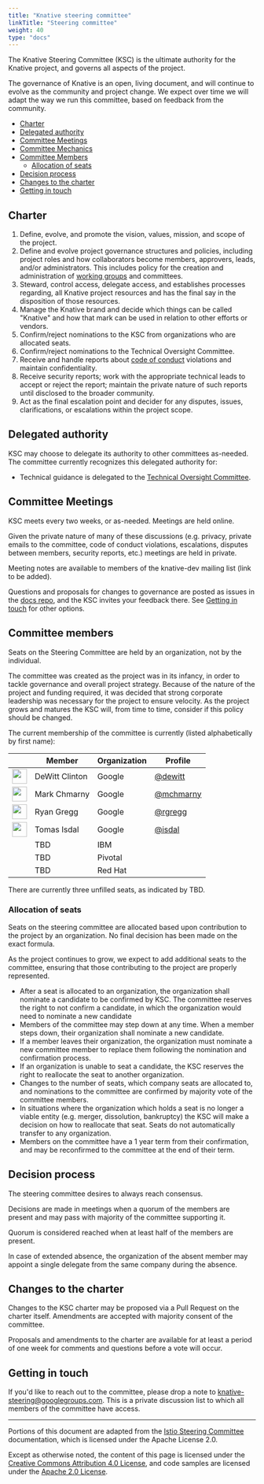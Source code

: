 ```yaml
---
title: "Knative steering committee"
linkTitle: "Steering committee"
weight: 40
type: "docs"
---
```


The Knative Steering Committee (KSC) is the ultimate authority for the Knative
project, and governs all aspects of the project.

The governance of Knative is an open, living document, and will continue to
evolve as the community and project change. We expect over time we will adapt
the way we run this committee, based on feedback from the community.

- [Charter](#charter)
- [Delegated authority](#delegated-authority)
- [Committee Meetings](#committee-meetings)
- [Committee Mechanics](#committee-mechanics)
- [Committee Members](#committee-members)
  - [Allocation of seats](#allocation-of-seats)
- [Decision process](#decision-process)
- [Changes to the charter](#changes-to-the-charter)
- [Getting in touch](#getting-in-touch)

## Charter

1. Define, evolve, and promote the vision, values, mission, and scope of the
   project.
1. Define and evolve project governance structures and policies, including
   project roles and how collaborators become members, approvers, leads, and/or
   administrators. This includes policy for the creation and administration of
   [working groups](./WORKING-GROUPS.md) and committees.
1. Steward, control access, delegate access, and establishes processes
   regarding, all Knative project resources and has the final say in the
   disposition of those resources.
1. Manage the Knative brand and decide which things can be called "Knative" and
   how that mark can be used in relation to other efforts or vendors.
1. Confirm/reject nominations to the KSC from organizations who are allocated
   seats.
1. Confirm/reject nominations to the Technical Oversight Committee.
1. Receive and handle reports about [code of conduct](./CODE-OF-CONDUCT.md)
   violations and maintain confidentiality.
1. Receive security reports; work with the appropriate technical leads to accept
   or reject the report; maintain the private nature of such reports until
   disclosed to the broader community.
1. Act as the final escalation point and decider for any disputes, issues,
   clarifications, or escalations within the project scope.

## Delegated authority

KSC may choose to delegate its authority to other committees as-needed. The
committee currently recognizes this delegated authority for:

- Technical guidance is delegated to the
  [Technical Oversight Committee](./TECH-OVERSIGHT-COMMITTEE.md).

## Committee Meetings

KSC meets every two weeks, or as-needed. Meetings are held online.

Given the private nature of many of these discussions (e.g. privacy, private
emails to the committee, code of conduct violations, escalations, disputes
between members, security reports, etc.) meetings are held in private.

Meeting notes are available to members of the knative-dev mailing list (link to
be added).

Questions and proposals for changes to governance are posted as issues in the
[docs repo](https://github.com/knative/docs), and the KSC invites your feedback
there. See [Getting in touch](#getting-in-touch) for other options.

## Committee members

Seats on the Steering Committee are held by an organization, not by the
individual.

The committee was created as the project was in its infancy, in order to tackle
governance and overall project strategy. Because of the nature of the project
and funding required, it was decided that strong corporate leadership was
necessary for the project to ensure velocity. As the project grows and matures
the KSC will, from time to time, consider if this policy should be changed.

The current membership of the committee is currently (listed alphabetically by
first name):

| &nbsp;                                                   | Member         | Organization | Profile                                  |
| -------------------------------------------------------- | -------------- | ------------ | ---------------------------------------- |
| <img width="30px" src="https://github.com/dewitt.png">   | DeWitt Clinton | Google       | [@dewitt](https://github.com/dewitt)     |
| <img width="30px" src="https://github.com/mchmarny.png"> | Mark Chmarny   | Google       | [@mchmarny](https://github.com/mchmarny) |
| <img width="30px" src="https://github.com/rgregg.png">   | Ryan Gregg     | Google       | [@rgregg](https://github.com/rgregg)     |
| <img width="30px" src="https://github.com/isdal.png">    | Tomas Isdal    | Google       | [@isdal](https://github.com/isdal)       |
|                                                          | TBD            | IBM          |                                          |
|                                                          | TBD            | Pivotal      |                                          |
|                                                          | TBD            | Red Hat      |                                          |

There are currently three unfilled seats, as indicated by TBD.

### Allocation of seats

Seats on the steering committee are allocated based upon contribution to the
project by an organization. No final decision has been made on the exact
formula.

As the project continues to grow, we expect to add additional seats to the
committee, ensuring that those contributing to the project are properly
represented.

- After a seat is allocated to an organization, the organization shall nominate
  a candidate to be confirmed by KSC. The committee reserves the right to not
  confirm a candidate, in which the organization would need to nominate a new
  candidate
- Members of the committee may step down at any time. When a member steps down,
  their organization shall nominate a new candidate.
- If a member leaves their organization, the organization must nominate a new
  committee member to replace them following the nomination and confirmation
  process.
- If an organization is unable to seat a candidate, the KSC reserves the right
  to reallocate the seat to another organization.
- Changes to the number of seats, which company seats are allocated to, and
  nominations to the committee are confirmed by majority vote of the committee
  members.
- In situations where the organization which holds a seat is no longer a viable
  entity (e.g. merger, dissolution, bankruptcy) the KSC will make a decision on
  how to reallocate that seat. Seats do not automatically transfer to any
  organization.
- Members on the committee have a 1 year term from their confirmation, and may
  be reconfirmed to the committee at the end of their term.

## Decision process

The steering committee desires to always reach consensus.

Decisions are made in meetings when a quorum of the members are present and may
pass with majority of the committee supporting it.

Quorum is considered reached when at least half of the members are present.

In case of extended absence, the organization of the absent member may appoint a
single delegate from the same company during the absence.

## Changes to the charter

Changes to the KSC charter may be proposed via a Pull Request on the charter
itself. Amendments are accepted with majority consent of the committee.

Proposals and amendments to the charter are available for at least a period of
one week for comments and questions before a vote will occur.

## Getting in touch

If you'd like to reach out to the committee, please drop a note to
[knative-steering@googlegroups.com](mailto:knative-steering@googlegroups.com).
This is a private discussion list to which all members of the committee have
access.

---

Portions of this document are adapted from the
[Istio Steering Committee](https://github.com/istio/community/blob/master/STEERING-COMMITTEE.md)
documentation, which is licensed under the Apache License 2.0.

Except as otherwise noted, the content of this page is licensed under the
[Creative Commons Attribution 4.0 License](https://creativecommons.org/licenses/by/4.0/),
and code samples are licensed under the
[Apache 2.0 License](https://www.apache.org/licenses/LICENSE-2.0).
